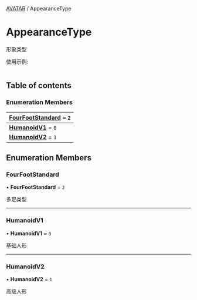 [AVATAR](../groups/Core.AVATAR.md) / AppearanceType

# AppearanceType <Badge type="tip" text="Enumeration" /> <Score text="AppearanceType" />

<p class="content-big">

形象类型

</p>

<p style="font-size: 14px;">

使用示例:

</p>

```ts
```

## Table of contents

### Enumeration Members <Score text="Enumeration" /> 
| **[FourFootStandard](mw.AppearanceType.md#fourfootstandard)** = ``2``  |
| :----- |
| **[HumanoidV1](mw.AppearanceType.md#humanoidv1)** = ``0`` |
| **[HumanoidV2](mw.AppearanceType.md#humanoidv2)** = ``1`` |

## Enumeration Members

### FourFootStandard <Score text="FourFootStandard" /> 

• **FourFootStandard** = ``2``

多足类型

___

### HumanoidV1 <Score text="HumanoidV" /> 

• **HumanoidV1** = ``0``

基础人形

___

### HumanoidV2 <Score text="HumanoidV" /> 

• **HumanoidV2** = ``1``

高级人形
